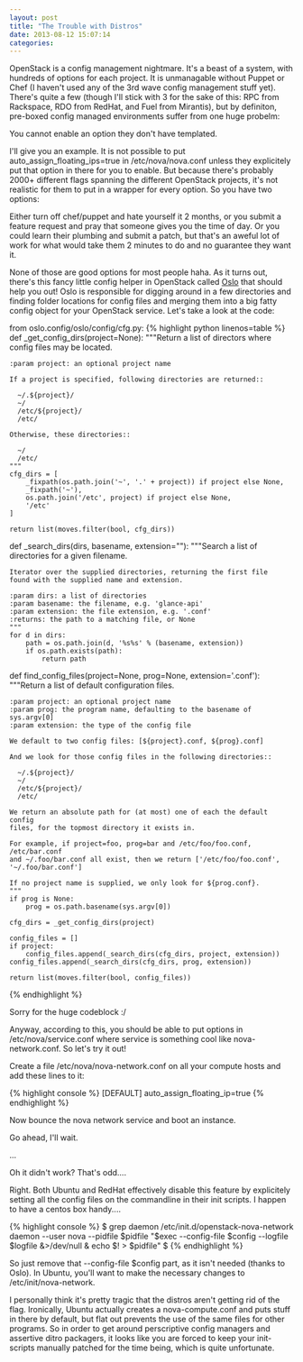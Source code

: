```yaml
---
layout: post
title: "The Trouble with Distros"
date: 2013-08-12 15:07:14
categories: 
---
```


OpenStack is a config management nightmare. It's a beast of a system, with hundreds of options for each project. It is unmanagable without Puppet or Chef (I haven't used any of the 3rd wave config management stuff yet). There's quite a few (though I'll stick with 3 for the sake of this: RPC from Rackspace, RDO from RedHat, and Fuel from Mirantis), but by definiton, pre-boxed config managed environments suffer from one huge probelm:

You cannot enable an option they don't have templated.

I'll give you an example. It is not possible to put auto_assign_floating_ips=true in /etc/nova/nova.conf unless they explicitely put that option in there for you to enable. But because there's probably 2000+ different flags spanning the different OpenStack projects, it's not realistic for them to put in a wrapper for every option. So you have two options:

Either turn off chef/puppet and hate yourself it 2 months, or you submit a feature request and pray that someone gives you the time of day. Or you could learn their plumbing and submit a patch, but that's an aweful lot of work for what would take them 2 minutes to do and no guarantee they want it.

None of those are good options for most people haha. As it turns out, there's this fancy little config helper in OpenStack called [Oslo][oslo] that should help you out! Oslo is responsible for digging around in a few directories and finding folder locations for config files and merging them into a big fatty config object for your OpenStack service. Let's take a look at the code:

from oslo.config/oslo/config/cfg.py:
{% highlight python linenos=table %}
def _get_config_dirs(project=None):
    """Return a list of directors where config files may be located.

    :param project: an optional project name

    If a project is specified, following directories are returned::

      ~/.${project}/
      ~/
      /etc/${project}/
      /etc/

    Otherwise, these directories::

      ~/
      /etc/
    """
    cfg_dirs = [
        _fixpath(os.path.join('~', '.' + project)) if project else None,
        _fixpath('~'),
        os.path.join('/etc', project) if project else None,
        '/etc'
    ]

    return list(moves.filter(bool, cfg_dirs))


def _search_dirs(dirs, basename, extension=""):
    """Search a list of directories for a given filename.

    Iterator over the supplied directories, returning the first file
    found with the supplied name and extension.

    :param dirs: a list of directories
    :param basename: the filename, e.g. 'glance-api'
    :param extension: the file extension, e.g. '.conf'
    :returns: the path to a matching file, or None
    """
    for d in dirs:
        path = os.path.join(d, '%s%s' % (basename, extension))
        if os.path.exists(path):
            return path


def find_config_files(project=None, prog=None, extension='.conf'):
    """Return a list of default configuration files.

    :param project: an optional project name
    :param prog: the program name, defaulting to the basename of sys.argv[0]
    :param extension: the type of the config file

    We default to two config files: [${project}.conf, ${prog}.conf]

    And we look for those config files in the following directories::

      ~/.${project}/
      ~/
      /etc/${project}/
      /etc/

    We return an absolute path for (at most) one of each the default config
    files, for the topmost directory it exists in.

    For example, if project=foo, prog=bar and /etc/foo/foo.conf, /etc/bar.conf
    and ~/.foo/bar.conf all exist, then we return ['/etc/foo/foo.conf',
    '~/.foo/bar.conf']

    If no project name is supplied, we only look for ${prog.conf}.
    """
    if prog is None:
        prog = os.path.basename(sys.argv[0])

    cfg_dirs = _get_config_dirs(project)

    config_files = []
    if project:
        config_files.append(_search_dirs(cfg_dirs, project, extension))
    config_files.append(_search_dirs(cfg_dirs, prog, extension))

    return list(moves.filter(bool, config_files))
{% endhighlight %}

Sorry for the huge codeblock :/ 

Anyway, according to this, you should be able to put options in /etc/nova/service.conf where service is something cool like nova-network.conf. So let's try it out!

Create a file /etc/nova/nova-network.conf on all your compute hosts and add these lines to it:

{% highlight console %}
[DEFAULT]
auto_assign_floating_ip=true
{% endhighlight %}

Now bounce the nova network service and boot an instance.

Go ahead, I'll wait.

...

Oh it didn't work? That's odd....

Right. Both Ubuntu and RedHat effectively disable this feature by explicitely setting all the config files on the commandline in their init scripts. I happen to have a centos box handy....

{% highlight console %}
$ grep daemon /etc/init.d/openstack-nova-network
    daemon --user nova --pidfile $pidfile "$exec --config-file $config --logfile $logfile &>/dev/null & echo \$! > $pidfile"
$
{% endhighlight %}

So just remove that --config-file $config part, as it isn't needed (thanks to Oslo). In Ubuntu, you'll want to make the necessary changes to /etc/init/nova-network. 

I personally think it's pretty tragic that the distros aren't getting rid of the flag. Ironically, Ubuntu actually creates a nova-compute.conf and puts stuff in there by default, but flat out prevents the use of the same files for other programs. So in order to get around perscriptive config managers and assertive ditro packagers, it looks like you are forced to keep your init-scripts manually patched for the time being, which is quite unfortunate. 



[oslo]: https://wiki.openstack.org/wiki/Oslo
